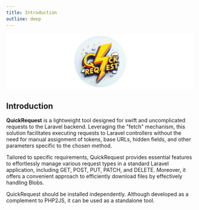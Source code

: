 ```yaml
---
title: Introduction
outline: deep
---
```


![logo-spell-number](./../../public/quick-request.png)

## Introduction

**QuickRequest** is a lightweight tool designed for swift and uncomplicated requests to the Laravel backend. Leveraging the "fetch" mechanism, this solution facilitates executing requests to Laravel controllers without the need for manual assignment of tokens, base URLs, hidden fields, and other parameters specific to the chosen method.

Tailored to specific requirements, QuickRequest provides essential features to effortlessly manage various request types in a standard Laravel application, including GET, POST, PUT, PATCH, and DELETE. Moreover, it offers a convenient approach to efficiently download files by effectively handling Blobs.

QuickRequest should be installed independently. Although developed as a complement to PHP2JS, it can be used as a standalone tool.
